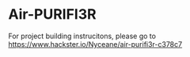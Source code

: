 # Air-PURIFI3R

For project building instrucitons, please go to 
https://www.hackster.io/Nyceane/air-purifi3r-c378c7